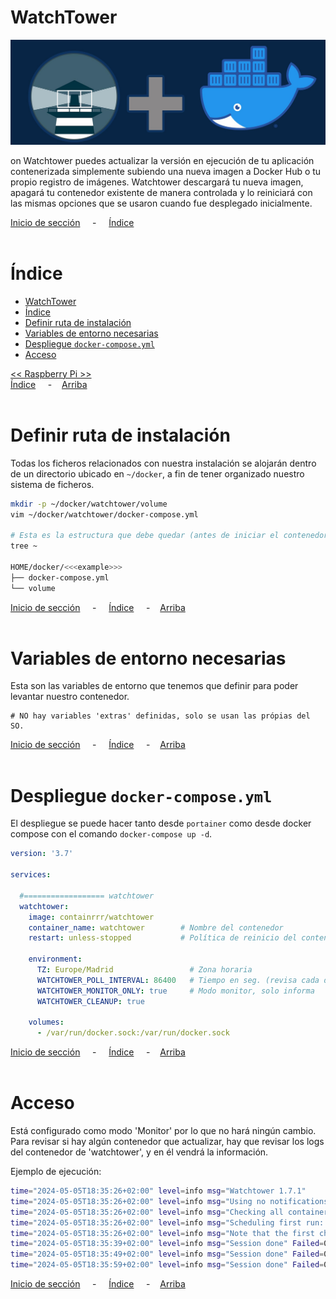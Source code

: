 # WatchTower

![Header](../../img/ima-raspberrypi-servicios-watchtower-header-01.png)

on Watchtower puedes actualizar la versión en ejecución de tu aplicación contenerizada simplemente subiendo una nueva imagen a Docker Hub o tu propio registro de imágenes. Watchtower descargará tu nueva imagen, apagará tu contenedor existente de manera controlada y lo reiniciará con las mismas opciones que se usaron cuando fue desplegado inicialmente.

[Inicio de sección](#header) &nbsp; &nbsp; - &nbsp; &nbsp; [Índice](#índice)
<br><br>

# Índice
- [WatchTower](#watchtower)
- [Índice](#índice)
- [Definir ruta de instalación](#definir-ruta-de-instalación)
- [Variables de entorno necesarias](#variables-de-entorno-necesarias)
- [Despliegue `docker-compose.yml`](#despliegue-docker-composeyml)
- [Acceso](#acceso)

[<< Raspberry Pi >>](../raspberrypi.md)<br>
[Índice](#índice) &nbsp; &nbsp; - &nbsp; &nbsp;[Arriba](#header)
<br><br>

# Definir ruta de instalación
Todas los ficheros relacionados con nuestra instalación se alojarán dentro de un directorio ubicado en `~/docker`, a fin de tener organizado nuestro sistema de ficheros.

```bash
mkdir -p ~/docker/watchtower/volume
vim ~/docker/watchtower/docker-compose.yml

# Esta es la estructura que debe quedar (antes de iniciar el contenedor)
tree ~

HOME/docker/<<<example>>>
├── docker-compose.yml
└── volume
```


[Inicio de sección](#definir-ruta-de-instalación) &nbsp; &nbsp; - &nbsp; &nbsp; [Índice](#índice) &nbsp; &nbsp; - &nbsp; &nbsp;[Arriba](#header)
<br><br>

# Variables de entorno necesarias
Esta son las variables de entorno que tenemos que definir para poder levantar nuestro contenedor.

```.env
# NO hay variables 'extras' definidas, solo se usan las própias del SO.
```

[Inicio de sección](#variables-de-entorno-necesarias) &nbsp; &nbsp; - &nbsp; &nbsp; [Índice](#índice) &nbsp; &nbsp; - &nbsp; &nbsp;[Arriba](#header)
<br><br>

# Despliegue `docker-compose.yml`
El despliegue se puede hacer tanto desde `portainer` como desde docker compose con el comando `docker-compose up -d`.

```yaml
version: '3.7'

services:

  #================== watchtower  
  watchtower:
    image: containrrr/watchtower
    container_name: watchtower        # Nombre del contenedor
    restart: unless-stopped           # Política de reinicio del contenedor
    
    environment:
      TZ: Europe/Madrid                 # Zona horaria
      WATCHTOWER_POLL_INTERVAL: 86400   # Tiempo en seg. (revisa cada día)
      WATCHTOWER_MONITOR_ONLY: true     # Modo monitor, solo informa
      WATCHTOWER_CLEANUP: true

    volumes:
      - /var/run/docker.sock:/var/run/docker.sock
```

[Inicio de sección](#despliegue-pihole-docker-composeyml) &nbsp; &nbsp; - &nbsp; &nbsp; [Índice](#índice) &nbsp; &nbsp; - &nbsp; &nbsp;[Arriba](#header)
<br><br>

# Acceso
Está configurado como modo 'Monitor' por lo que no hará ningún cambio. Para  revisar si hay algún contenedor que actualizar, hay que revisar los logs del contenedor de 'watchtower', y en él vendrá la información.

Ejemplo de ejecución:

```bash
time="2024-05-05T18:35:26+02:00" level=info msg="Watchtower 1.7.1"
time="2024-05-05T18:35:26+02:00" level=info msg="Using no notifications"
time="2024-05-05T18:35:26+02:00" level=info msg="Checking all containers (except explicitly disabled with label)"
time="2024-05-05T18:35:26+02:00" level=info msg="Scheduling first run: 2024-05-05 18:35:36 +0200 CEST"
time="2024-05-05T18:35:26+02:00" level=info msg="Note that the first check will be performed in 9 seconds"
time="2024-05-05T18:35:39+02:00" level=info msg="Session done" Failed=0 Scanned=4 Updated=0 notify=no
time="2024-05-05T18:35:49+02:00" level=info msg="Session done" Failed=0 Scanned=4 Updated=0 notify=no
time="2024-05-05T18:35:59+02:00" level=info msg="Session done" Failed=0 Scanned=4 Updated=0 notify=no
```

[Inicio de sección](#acceso) &nbsp; &nbsp; - &nbsp; &nbsp; [Índice](#índice) &nbsp; &nbsp; - &nbsp; &nbsp;[Arriba](#samba)
<br><br>